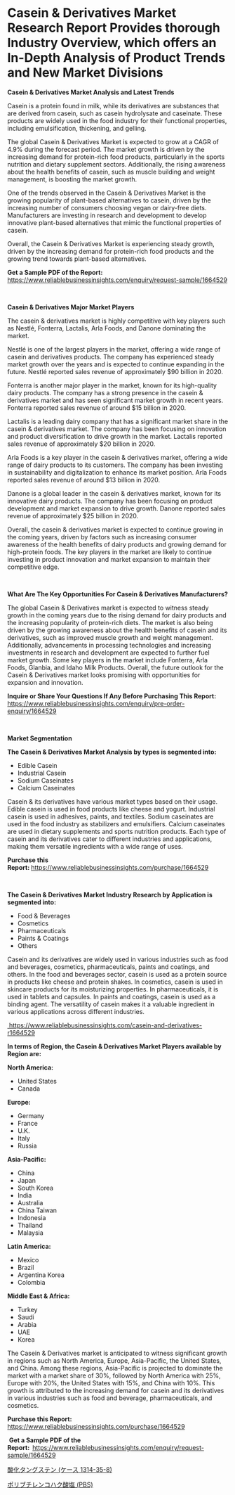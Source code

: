 <p><h1>Casein & Derivatives Market Research Report Provides thorough Industry Overview, which offers an In-Depth Analysis of Product Trends and New Market Divisions</h1></p><p><strong>Casein & Derivatives Market Analysis and Latest Trends</strong></p>
<p><p>Casein is a protein found in milk, while its derivatives are substances that are derived from casein, such as casein hydrolysate and caseinate. These products are widely used in the food industry for their functional properties, including emulsification, thickening, and gelling.</p><p>The global Casein & Derivatives Market is expected to grow at a CAGR of 4.9% during the forecast period. The market growth is driven by the increasing demand for protein-rich food products, particularly in the sports nutrition and dietary supplement sectors. Additionally, the rising awareness about the health benefits of casein, such as muscle building and weight management, is boosting the market growth.</p><p>One of the trends observed in the Casein & Derivatives Market is the growing popularity of plant-based alternatives to casein, driven by the increasing number of consumers choosing vegan or dairy-free diets. Manufacturers are investing in research and development to develop innovative plant-based alternatives that mimic the functional properties of casein.</p><p>Overall, the Casein & Derivatives Market is experiencing steady growth, driven by the increasing demand for protein-rich food products and the growing trend towards plant-based alternatives.</p></p>
<p><strong>Get a Sample PDF of the Report:&nbsp;</strong> <a href="https://www.reliablebusinessinsights.com/enquiry/request-sample/1664529">https://www.reliablebusinessinsights.com/enquiry/request-sample/1664529</a></p>
<p>&nbsp;</p>
<p><strong>Casein & Derivatives Major Market Players</strong></p>
<p><p>The casein & derivatives market is highly competitive with key players such as Nestlé, Fonterra, Lactalis, Arla Foods, and Danone dominating the market. </p><p>Nestlé is one of the largest players in the market, offering a wide range of casein and derivatives products. The company has experienced steady market growth over the years and is expected to continue expanding in the future. Nestlé reported sales revenue of approximately $90 billion in 2020.</p><p>Fonterra is another major player in the market, known for its high-quality dairy products. The company has a strong presence in the casein & derivatives market and has seen significant market growth in recent years. Fonterra reported sales revenue of around $15 billion in 2020.</p><p>Lactalis is a leading dairy company that has a significant market share in the casein & derivatives market. The company has been focusing on innovation and product diversification to drive growth in the market. Lactalis reported sales revenue of approximately $20 billion in 2020.</p><p>Arla Foods is a key player in the casein & derivatives market, offering a wide range of dairy products to its customers. The company has been investing in sustainability and digitalization to enhance its market position. Arla Foods reported sales revenue of around $13 billion in 2020.</p><p>Danone is a global leader in the casein & derivatives market, known for its innovative dairy products. The company has been focusing on product development and market expansion to drive growth. Danone reported sales revenue of approximately $25 billion in 2020. </p><p>Overall, the casein & derivatives market is expected to continue growing in the coming years, driven by factors such as increasing consumer awareness of the health benefits of dairy products and growing demand for high-protein foods. The key players in the market are likely to continue investing in product innovation and market expansion to maintain their competitive edge.</p></p>
<p>&nbsp;</p>
<p><strong>What Are The Key Opportunities For Casein & Derivatives Manufacturers?</strong></p>
<p><p>The global Casein & Derivatives market is expected to witness steady growth in the coming years due to the rising demand for dairy products and the increasing popularity of protein-rich diets. The market is also being driven by the growing awareness about the health benefits of casein and its derivatives, such as improved muscle growth and weight management. Additionally, advancements in processing technologies and increasing investments in research and development are expected to further fuel market growth. Some key players in the market include Fonterra, Arla Foods, Glanbia, and Idaho Milk Products. Overall, the future outlook for the Casein & Derivatives market looks promising with opportunities for expansion and innovation.</p></p>
<p><strong>Inquire or Share Your Questions If Any Before Purchasing This Report:</strong> <a href="https://www.reliablebusinessinsights.com/enquiry/pre-order-enquiry/1664529">https://www.reliablebusinessinsights.com/enquiry/pre-order-enquiry/1664529</a></p>
<p>&nbsp;</p>
<p><strong>Market Segmentation</strong></p>
<p><strong>The Casein & Derivatives Market Analysis by types is segmented into:</strong></p>
<p><ul><li>Edible Casein</li><li>Industrial Casein</li><li>Sodium Caseinates</li><li>Calcium Caseinates</li></ul></p>
<p><p>Casein & its derivatives have various market types based on their usage. Edible casein is used in food products like cheese and yogurt. Industrial casein is used in adhesives, paints, and textiles. Sodium caseinates are used in the food industry as stabilizers and emulsifiers. Calcium caseinates are used in dietary supplements and sports nutrition products. Each type of casein and its derivatives cater to different industries and applications, making them versatile ingredients with a wide range of uses.</p></p>
<p><strong>Purchase this Report:&nbsp;</strong><a href="https://www.reliablebusinessinsights.com/purchase/1664529">https://www.reliablebusinessinsights.com/purchase/1664529</a></p>
<p>&nbsp;</p>
<p><strong>The Casein & Derivatives Market Industry Research by Application is segmented into:</strong></p>
<p><ul><li>Food & Beverages</li><li>Cosmetics</li><li>Pharmaceuticals</li><li>Paints & Coatings</li><li>Others</li></ul></p>
<p><p>Casein and its derivatives are widely used in various industries such as food and beverages, cosmetics, pharmaceuticals, paints and coatings, and others. In the food and beverages sector, casein is used as a protein source in products like cheese and protein shakes. In cosmetics, casein is used in skincare products for its moisturizing properties. In pharmaceuticals, it is used in tablets and capsules. In paints and coatings, casein is used as a binding agent. The versatility of casein makes it a valuable ingredient in various applications across different industries.</p></p>
<p><a href="https://www.reliablebusinessinsights.com/casein-and-derivatives-r1664529">&nbsp;https://www.reliablebusinessinsights.com/casein-and-derivatives-r1664529</a></p>
<p><strong>In terms of Region, the Casein & Derivatives Market Players available by Region are:</strong></p>
<p>
    <p> <strong> North America: </strong>
        <ul>
            <li>United States</li>
            <li>Canada</li>
        </ul>
        </p> 
    <p> <strong> Europe: </strong>
        <ul>
            <li>Germany</li>
            <li>France</li>
            <li>U.K.</li>
            <li>Italy</li>
            <li>Russia</li>
        </ul>
        </p> 
    <p> <strong> Asia-Pacific: </strong>
        <ul>
            <li>China</li>
            <li>Japan</li>
            <li>South Korea</li>
            <li>India</li>
            <li>Australia</li>
            <li>China Taiwan</li>
            <li>Indonesia</li>
            <li>Thailand</li>
            <li>Malaysia</li>
        </ul>
        </p> 
    <p> <strong> Latin America: </strong>
        <ul>
            <li>Mexico</li>
            <li>Brazil</li>
            <li>Argentina Korea</li>
            <li>Colombia</li>
        </ul>
        </p> 
    <p> <strong> Middle East & Africa: </strong>
        <ul>
            <li>Turkey</li>
            <li>Saudi</li>
            <li>Arabia</li>
            <li>UAE</li>
            <li>Korea</li>
        </ul>
    </p>
    </p>
<p><p>The Casein & Derivatives market is anticipated to witness significant growth in regions such as North America, Europe, Asia-Pacific, the United States, and China. Among these regions, Asia-Pacific is projected to dominate the market with a market share of 30%, followed by North America with 25%, Europe with 20%, the United States with 15%, and China with 10%. This growth is attributed to the increasing demand for casein and its derivatives in various industries such as food and beverage, pharmaceuticals, and cosmetics.</p></p>
<p><strong>Purchase this Report: </strong><a href="https://www.reliablebusinessinsights.com/purchase/1664529">https://www.reliablebusinessinsights.com/purchase/1664529</a></p>
<p>&nbsp;<strong>Get a Sample PDF of the Report:&nbsp;&nbsp;</strong><a href="https://www.reliablebusinessinsights.com/enquiry/request-sample/1664529">https://www.reliablebusinessinsights.com/enquiry/request-sample/1664529</a></p>
<p><strong></strong></p>
<p><p><a href="https://github.com/RudyBoyer2017/Market-Research-Report-List-1/blob/main/591263096796.md">酸化タングステン (ケース 1314-35-8)</a></p><p><a href="https://github.com/NovaStamm2023/Market-Research-Report-List-1/blob/main/367328996797.md">ポリブチレンコハク酸塩 (PBS)</a></p></p>